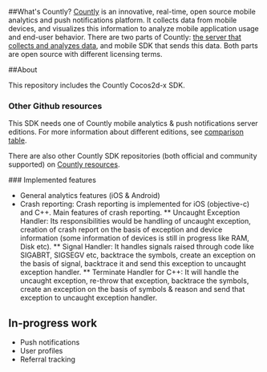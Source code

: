 ##What's Countly?
[Countly](http://count.ly) is an innovative, real-time, open source mobile analytics and push notifications platform. It collects data from mobile devices, and visualizes this information to analyze mobile application 
usage and end-user behavior. There are two parts of Countly: [the server that collects and analyzes data](http://github.com/countly/countly-server), and mobile SDK that sends this data. Both parts are open source with different licensing terms.

##About

This repository includes the Countly Cocos2d-x SDK. 

### Other Github resources ###

This SDK needs one of Countly mobile analytics & push notifications server editions. For more information about different editions, see [comparison table](https://count.ly/compare/).

There are also other Countly SDK repositories (both official and community supported) on [Countly resources](http://resources.count.ly/v1.0/docs/downloading-sdks).

### Implemented features 

* General analytics features (iOS & Android) 
* Crash reporting: Crash reporting is implemented for iOS (objective-c) and C++. Main features of crash reporting.
** Uncaught Exception Handler: Its responsibilities would be handling of uncaught exception, creation of crash report on the basis of exception and device information (some information of devices is still in progress like RAM, Disk etc).
** Signal Handler: It handles signals raised through code like SIGABRT, SIGSEGV etc, backtrace the symbols, create an exception on the basis of signal, backtrace it and send this exception to uncaught exception handler.
** Terminate Handler for C++: It will handle the uncaught exception, re-throw that exception, backtrace the symbols, create an exception on the basis of symbols & reason and send that exception to uncaught exception handler.

## In-progress work 

* Push notifications
* User profiles
* Referral tracking

